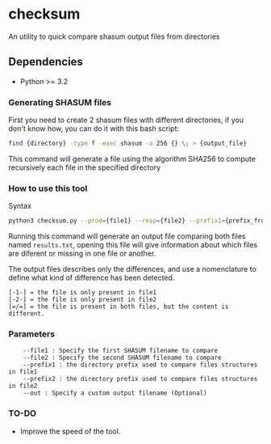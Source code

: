 # checksum
An utility to quick compare shasum output files from directories

## Dependencies

 * Python >= 3.2

### Generating SHASUM files

First you need to create 2 shasum files with different directories, if you don't know how, you can do it with this bash script:

```Bash
find {directory} -type f -exec shasum -a 256 {} \; > {output_file}
```

This command will generate a file using the algorithm SHA256 to compute recursively each file in the specified directory

### How to use this tool 

Syntax

```Bash
python3 checksum.py --prod={file1} --resp={file2} --prefix1={prefix_from_file1} --prefix2={prefix_from_file2} --out={output_file}
```

Running this command will generate an output file comparing both files named `results.txt`, opening this file will give information about which files are diferent or missing in one file or another.

The output files describes only the differences, and use a nomenclature to define what kind of difference has been detected.

```
[-1-] = the file is only present in file1
[-2-] = the file is only present in file2
[=/=] = the file is present in both files, but the content is different.
```
### Parameters

```
	--file1 : Specify the first SHASUM filename to compare
	--file2 : Specify the second SHASUM filename to compare
	--prefix1 : the directory prefix used to compare files structures in file1
	--prefix2 : the directory prefix used to compare files structures in file2
	--out : Specify a custom output filename (Optional)
```

### TO-DO

 * Improve the speed of the tool.
